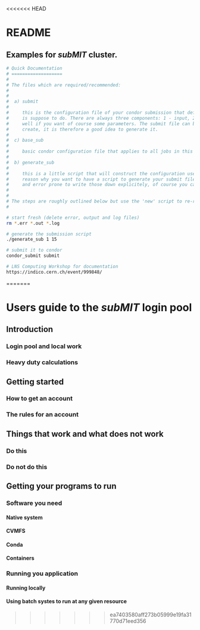 <<<<<<< HEAD
# README
## Examples for *subMIT* cluster.

~~~sh
# Quick Documentation
# ===================
# 
# The files which are required/recommended:
# 
# 
#  a) submit
# 
#     this is the configuration file of your condor submission that defines what the condor submission
#     is suppose to do. There are always three components: 1 - input, 2 - executable, 3 - output and
#     well if you want of course some parameters. The submit file can be rather long and tedious to
#     create, it is therefore a good idea to generate it.
# 
#  c) base_sub
# 
#     basic condor configuration file that applies to all jobs in this batch.
#
#  b) generate_sub
# 
#     this is a little script that will construct the configuration used for condor submission. The
#     reason why you want to have a script to generate your submit file is that it is very repetitive
#     and error prone to write those down explicitely, of course you can.
# 
#
# The steps are roughly outlined below but use the 'new' script to re-run from scratch
# 

# start fresh (delete error, output and log files)
rm *.err *.out *.log

# generate the submission script
./generate_sub 1 15

# submit it to condor
condor_submit submit

# LNS Computing Workshop for documentation
https://indico.cern.ch/event/999848/
~~~
=======
# Users guide to the *subMIT* login pool

## Introduction

### Login pool and local work

### Heavy duty calculations

## Getting started

### How to get an account

### The rules for an account

## Things that work and what does not work

### Do this

### Do not do this

## Getting your programs to run

### Software you need

#### Native system

#### CVMFS

#### Conda

#### Containers

### Running you application

#### Running locally

#### Using batch systes to run at any given resource
>>>>>>> ea7403580aff273b05999e19fa31770d71eed356
